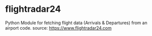# flightradar24
Python Module for fetching flight data (Arrivals &amp; Departures) from an airport code. source: https://www.flightradar24.com
